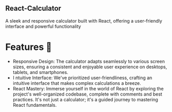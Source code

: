 ## React-Calculator
A sleek and responsive calculator built with React, offering a user-friendly interface and powerful functionality

# Features 🌟

* Responsive Design: The calculator adapts seamlessly to various screen sizes, ensuring a consistent and enjoyable user experience on desktops, tablets, and smartphones.
* I ntuitive Interface: We've prioritized user-friendliness, crafting an intuitive interface that makes complex calculations a breeze.
* React Mastery: Immerse yourself in the world of React by exploring the project's well-organized codebase, complete with comments and best practices. It's not just a calculator; it's a guided journey to mastering React fundamentals.

